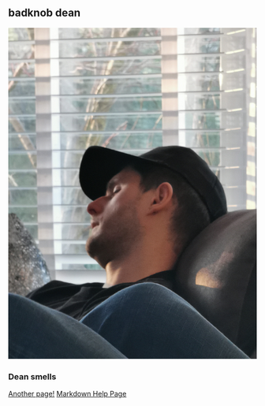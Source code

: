 ## badknob dean

![alt text](16145318967074692524299154659149.jpg "Title")

### Dean smells

<a href="FirstPage">Another page!</a>
<a href="markdownHelp">Markdown Help Page</a>
